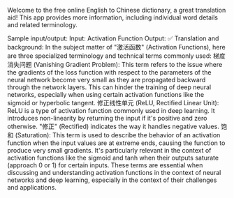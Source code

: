 Welcome to the free online English to Chinese dictionary, a great translation aid! This app provides more information, including individual word details and related terminology.

Sample input/output:
Input: Activation Function
Output: 
✅ Translation and background: In the subject matter of "激活函数" (Activation Functions), here are three specialized terminology and technical terms commonly used:
梯度消失问题 (Vanishing Gradient Problem): This term refers to the issue where the gradients of the loss function with respect to the parameters of the neural network become very small as they are propagated backward through the network layers. This can hinder the training of deep neural networks, especially when using certain activation functions like the sigmoid or hyperbolic tangent.
修正线性单元 (ReLU, Rectified Linear Unit): ReLU is a type of activation function commonly used in deep learning. It introduces non-linearity by returning the input if it's positive and zero otherwise. "修正" (Rectified) indicates the way it handles negative values.
饱和 (Saturation): This term is used to describe the behavior of an activation function when the input values are at extreme ends, causing the function to produce very small gradients. It's particularly relevant in the context of activation functions like the sigmoid and tanh when their outputs saturate (approach 0 or 1) for certain inputs.
These terms are essential when discussing and understanding activation functions in the context of neural networks and deep learning, especially in the context of their challenges and applications.
